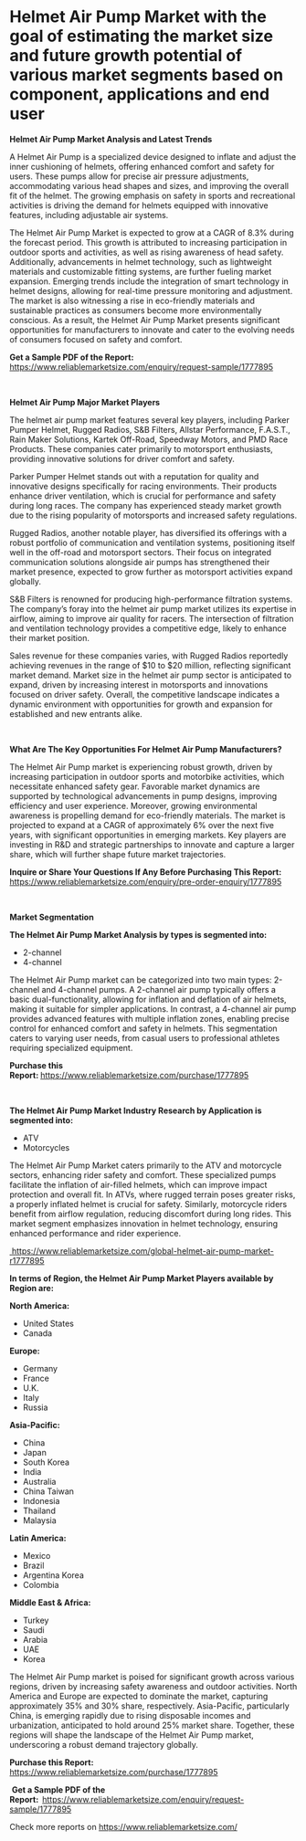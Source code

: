 <p><h1>Helmet Air Pump Market with the goal of estimating the market size and future growth potential of various market segments based on component, applications and end user</h1></p><p><strong>Helmet Air Pump Market Analysis and Latest Trends</strong></p>
<p><p>A Helmet Air Pump is a specialized device designed to inflate and adjust the inner cushioning of helmets, offering enhanced comfort and safety for users. These pumps allow for precise air pressure adjustments, accommodating various head shapes and sizes, and improving the overall fit of the helmet. The growing emphasis on safety in sports and recreational activities is driving the demand for helmets equipped with innovative features, including adjustable air systems.</p><p>The Helmet Air Pump Market is expected to grow at a CAGR of 8.3% during the forecast period. This growth is attributed to increasing participation in outdoor sports and activities, as well as rising awareness of head safety. Additionally, advancements in helmet technology, such as lightweight materials and customizable fitting systems, are further fueling market expansion. Emerging trends include the integration of smart technology in helmet designs, allowing for real-time pressure monitoring and adjustment. The market is also witnessing a rise in eco-friendly materials and sustainable practices as consumers become more environmentally conscious. As a result, the Helmet Air Pump Market presents significant opportunities for manufacturers to innovate and cater to the evolving needs of consumers focused on safety and comfort.</p></p>
<p><strong>Get a Sample PDF of the Report:&nbsp;</strong> <a href="https://www.reliablemarketsize.com/enquiry/request-sample/1777895?utm_campaign=3112&utm_medium=2&utm_source=Github&utm_content=ia&utm_term=09042025&utm_id=helmet-air-pump">https://www.reliablemarketsize.com/enquiry/request-sample/1777895</a></p>
<p>&nbsp;</p>
<p><strong>Helmet Air Pump Major Market Players</strong></p>
<p><p>The helmet air pump market features several key players, including Parker Pumper Helmet, Rugged Radios, S&B Filters, Allstar Performance, F.A.S.T., Rain Maker Solutions, Kartek Off-Road, Speedway Motors, and PMD Race Products. These companies cater primarily to motorsport enthusiasts, providing innovative solutions for driver comfort and safety.</p><p>Parker Pumper Helmet stands out with a reputation for quality and innovative designs specifically for racing environments. Their products enhance driver ventilation, which is crucial for performance and safety during long races. The company has experienced steady market growth due to the rising popularity of motorsports and increased safety regulations.</p><p>Rugged Radios, another notable player, has diversified its offerings with a robust portfolio of communication and ventilation systems, positioning itself well in the off-road and motorsport sectors. Their focus on integrated communication solutions alongside air pumps has strengthened their market presence, expected to grow further as motorsport activities expand globally.</p><p>S&B Filters is renowned for producing high-performance filtration systems. The company’s foray into the helmet air pump market utilizes its expertise in airflow, aiming to improve air quality for racers. The intersection of filtration and ventilation technology provides a competitive edge, likely to enhance their market position.</p><p>Sales revenue for these companies varies, with Rugged Radios reportedly achieving revenues in the range of $10 to $20 million, reflecting significant market demand. Market size in the helmet air pump sector is anticipated to expand, driven by increasing interest in motorsports and innovations focused on driver safety. Overall, the competitive landscape indicates a dynamic environment with opportunities for growth and expansion for established and new entrants alike.</p></p>
<p>&nbsp;</p>
<p><strong>What Are The Key Opportunities For Helmet Air Pump Manufacturers?</strong></p>
<p><p>The Helmet Air Pump market is experiencing robust growth, driven by increasing participation in outdoor sports and motorbike activities, which necessitate enhanced safety gear. Favorable market dynamics are supported by technological advancements in pump designs, improving efficiency and user experience. Moreover, growing environmental awareness is propelling demand for eco-friendly materials. The market is projected to expand at a CAGR of approximately 6% over the next five years, with significant opportunities in emerging markets. Key players are investing in R&D and strategic partnerships to innovate and capture a larger share, which will further shape future market trajectories.</p></p>
<p><strong>Inquire or Share Your Questions If Any Before Purchasing This Report:</strong> <a href="https://www.reliablemarketsize.com/enquiry/pre-order-enquiry/1777895?utm_campaign=3112&utm_medium=2&utm_source=Github&utm_content=ia&utm_term=09042025&utm_id=helmet-air-pump">https://www.reliablemarketsize.com/enquiry/pre-order-enquiry/1777895</a></p>
<p>&nbsp;</p>
<p><strong>Market Segmentation</strong></p>
<p><strong>The Helmet Air Pump Market Analysis by types is segmented into:</strong></p>
<p><ul><li>2-channel</li><li>4-channel</li></ul></p>
<p><p>The Helmet Air Pump market can be categorized into two main types: 2-channel and 4-channel pumps. A 2-channel air pump typically offers a basic dual-functionality, allowing for inflation and deflation of air helmets, making it suitable for simpler applications. In contrast, a 4-channel air pump provides advanced features with multiple inflation zones, enabling precise control for enhanced comfort and safety in helmets. This segmentation caters to varying user needs, from casual users to professional athletes requiring specialized equipment.</p></p>
<p><strong>Purchase this Report:&nbsp;</strong><a href="https://www.reliablemarketsize.com/purchase/1777895?utm_campaign=3112&utm_medium=2&utm_source=Github&utm_content=ia&utm_term=09042025&utm_id=helmet-air-pump">https://www.reliablemarketsize.com/purchase/1777895</a></p>
<p>&nbsp;</p>
<p><strong>The Helmet Air Pump Market Industry Research by Application is segmented into:</strong></p>
<p><ul><li>ATV</li><li>Motorcycles</li></ul></p>
<p><p>The Helmet Air Pump Market caters primarily to the ATV and motorcycle sectors, enhancing rider safety and comfort. These specialized pumps facilitate the inflation of air-filled helmets, which can improve impact protection and overall fit. In ATVs, where rugged terrain poses greater risks, a properly inflated helmet is crucial for safety. Similarly, motorcycle riders benefit from airflow regulation, reducing discomfort during long rides. This market segment emphasizes innovation in helmet technology, ensuring enhanced performance and rider experience.</p></p>
<p><a href="https://www.reliablemarketsize.com/global-helmet-air-pump-market-r1777895?utm_campaign=3112&utm_medium=2&utm_source=Github&utm_content=ia&utm_term=09042025&utm_id=helmet-air-pump">&nbsp;https://www.reliablemarketsize.com/global-helmet-air-pump-market-r1777895</a></p>
<p><strong>In terms of Region, the Helmet Air Pump Market Players available by Region are:</strong></p>
<p>
    <p> <strong> North America: </strong>
        <ul>
            <li>United States</li>
            <li>Canada</li>
        </ul>
        </p> 
    <p> <strong> Europe: </strong>
        <ul>
            <li>Germany</li>
            <li>France</li>
            <li>U.K.</li>
            <li>Italy</li>
            <li>Russia</li>
        </ul>
        </p> 
    <p> <strong> Asia-Pacific: </strong>
        <ul>
            <li>China</li>
            <li>Japan</li>
            <li>South Korea</li>
            <li>India</li>
            <li>Australia</li>
            <li>China Taiwan</li>
            <li>Indonesia</li>
            <li>Thailand</li>
            <li>Malaysia</li>
        </ul>
        </p> 
    <p> <strong> Latin America: </strong>
        <ul>
            <li>Mexico</li>
            <li>Brazil</li>
            <li>Argentina Korea</li>
            <li>Colombia</li>
        </ul>
        </p> 
    <p> <strong> Middle East & Africa: </strong>
        <ul>
            <li>Turkey</li>
            <li>Saudi</li>
            <li>Arabia</li>
            <li>UAE</li>
            <li>Korea</li>
        </ul>
    </p>
    </p>
<p><p>The Helmet Air Pump market is poised for significant growth across various regions, driven by increasing safety awareness and outdoor activities. North America and Europe are expected to dominate the market, capturing approximately 35% and 30% share, respectively. Asia-Pacific, particularly China, is emerging rapidly due to rising disposable incomes and urbanization, anticipated to hold around 25% market share. Together, these regions will shape the landscape of the Helmet Air Pump market, underscoring a robust demand trajectory globally.</p></p>
<p><strong>Purchase this Report: </strong><a href="https://www.reliablemarketsize.com/purchase/1777895?utm_campaign=3112&utm_medium=2&utm_source=Github&utm_content=ia&utm_term=09042025&utm_id=helmet-air-pump">https://www.reliablemarketsize.com/purchase/1777895</a></p>
<p>&nbsp;<strong>Get a Sample PDF of the Report:&nbsp;&nbsp;</strong><a href="https://www.reliablemarketsize.com/enquiry/request-sample/1777895?utm_campaign=3112&utm_medium=2&utm_source=Github&utm_content=ia&utm_term=09042025&utm_id=helmet-air-pump">https://www.reliablemarketsize.com/enquiry/request-sample/1777895</a></p>
<p><strong></strong></p>
<p>Check more reports on <a href="https://www.reliablemarketsize.com/?utm_campaign=3112&utm_medium=2&utm_source=Github&utm_content=ia&utm_term=09042025&utm_id=helmet-air-pump">https://www.reliablemarketsize.com/</a></p>